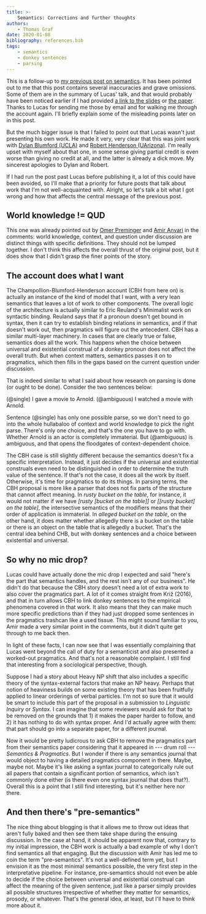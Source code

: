 ```yaml
---
title: >-
    Semantics: Corrections and further thoughts
authors:
    - Thomas Graf
date: 2020-01-08
bibliography: references.bib
tags:
    - semantics
    - donkey sentences
    - parsing
---
```


<!-- START_SUMMARY_BLOCK -->
This is a follow-up to [my previous post on semantics]({filename}2019-12-28_graf_semantics.md).
It has been pointed out to me that this post contains several inaccuracies and grave omissions.
Some of them are in the summary of Lucas' talk, and that would probably have been noticed earlier if I had provided [a link to the slides](http://tr.im/dd74) or [the paper](http://doi.org/dd74).
Thanks to Lucas for sending me those by email and for walking me through the account again.
I'll briefly explain some of the misleading points later on in this post.

But the much bigger issue is that I failed to point out that Lucas wasn't just presenting his own work.
He made it very, very clear that this was joint work with
[Dylan Blumford (UCLA)](https://dylanbumford.com/)
and
[Robert Henderson (UArizona)](https://www.rhenderson.net/).
I'm really upset with myself about that one, in some sense giving partial credit is even worse than giving no credit at all, and the latter is already a dick move.
My sincerest apologies to Dylan and Robert.

If I had run the post past Lucas before publishing it, a lot of this could have been avoided, so I'll make that a priority for future posts that talk about work that I'm not well-acquainted with.
Alright, so let's talk a bit what I got wrong and how that affects the central message of the previous post.
<!-- END_SUMMARY_BLOCK -->


## World knowledge != QUD

This one was already pointed out by [Omer Preminger](https://omer.lingsite.org/) and [Amir Anvari](https://sites.google.com/site/amiraanvari/) in the comments:
world knowledge, context, and question under discussion are distinct things with specific definitions.
They should not be lumped together.
I don't think this affects the overall thrust of the original post, but it does show that I didn't grasp the finer points of the story.


## The account does what I want

The Champollion-Blumford-Henderson account (CBH from here on) is actually an instance of the kind of model that I want, with a very lean semantics that leaves a lot of work to other components.
The overall logic of the architecture is actually similar to Eric Reuland's Minimalist work on syntactic binding.
Reuland says that if a pronoun doesn't get bound in syntax, then it can try to establish binding relations in semantics, and if that doesn't work out, then pragmatics will figure out the antecedent.
CBH has a similar multi-layer machinery.
In cases that are clearly true or false, semantics does all the work.
This happens when the choice between universal and existential construal of a donkey pronoun does not affect the overall truth.
But when context matters, semantics passes it on to pragmatics, which then fills in the gaps based on the current question under discussion.

That is indeed similar to what I said about how research on parsing is done (or ought to be done).
Consider the two sentences below:

(@single) I gave a movie to Arnold.
(@ambiguous) I watched a movie with Arnold.

Sentence (@single) has only one possible parse, so we don't need to go into the whole hullabaloo of context and world knowledge to pick the right parse.
There's only one choice, and that's the one you have to go with.
Whether Arnold is an actor is completely immaterial.
But (@ambiguous) is ambiguous, and that opens the floodgates of context-dependent choice.

The CBH case is still slightly different because the semantics doesn't fix a specific interpretation.
Instead, it just decides if the universal and existential construals even need to be distinguished in order to determine the truth value of the sentence.
If that's not the case, it does all the work by itself.
Otherwise, it's time for pragmatics to do its things.
In parsing terms, the CBH proposal is more like a parser that does not fix parts of the structure that cannot affect meaning.
In *rusty bucket on the table*, for instance, it would not matter if we have *[rusty [bucket on the table]]* or *[[rusty bucket] on the table]*, the intersective semantics of the modifiers means that their order of application is immaterial.
In *alleged bucket on the table*, on the other hand, it does matter whether allegedly there is a bucket on the table or there is an object on the table that is allegedly a bucket.
That's the central idea behind CHB, but with donkey sentences and a choice between existential and universal.


## So why no mic drop?

Lucas could have actually done the mic drop I expected and said "here's the part that semantics handles, and the rest isn't any of our business".
He didn't do that because the CBH story doesn't need a lot of extra work to also cover the pragmatics part.
A lot of it comes straight from Križ (2016), and that in turn allows CBH to link donkey sentences to the empirical phenomena covered in that work.
It also means that they can make much more specific predictions than if they had just dropped some sentences in the pragmatics trashcan like a used tissue.
This might sound familiar to you, Amir made a very similar point in the comments, but it didn't quite get through to me back then.

In light of these facts, I can now see that I was essentially complaining that Lucas went beyond the call of duty for a semanticist and also presented a worked-out pragmatics.
And that's not a reasonable complaint.
I still find that interesting from a sociological perspective, though.

Suppose I had a story about Heavy NP shift that also includes a specific theory of the syntax-external factors that make an NP heavy.
Perhaps that notion of heaviness builds on some existing theory that has been fruitfully applied to linear orderings of verbal particles.
I'm not so sure that it would be smart to include this part of the proposal in a submission to *Linguistic Inquiry* or *Syntax*.
I can imagine that some reviewers would ask for that to be removed on the grounds that 1) it makes the paper harder to follow, and 2) it has nothing to do with syntax proper.
And I'd actually agree with them: that part should go into a separate paper, for a different journal.

Now it would be pretty ludicrous to ask CBH to remove the pragmatics part from their semantics paper considering that it appeared in --- drum roll --- *Semantics & Pragmatics*.
But I wonder if there is any semantics journal that would object to having a detailed pragmatics component in there.
Maybe, maybe not.
Maybe it's like asking a syntax journal to categorically rule out all papers that contain a significant portion of semantics, which isn't commonly done either (is there even one syntax journal that does that?).
Overall this is a point that I still find interesting, but it's neither here nor there.


## And then there's "pre-semantics"

The nice thing about blogging is that it allows me to throw out ideas that aren't fully baked and then see them take shape during the ensuing discussion.
In the case at hand, it should be apparent now that, contrary to my initial impression, the CBH work is actually a bad example of why I don't find semantics all that engaging.
But the discussion with Amir has led me to coin the term "pre-semantics".
It's not a well-defined term yet, but I envision it as the most minimal semantics possible, the very first step in the interpretative pipeline. 
For instance, pre-semantics should not even be able to decide if the choice between universal and existential construal can affect the meaning of the given sentence, just like a parser simply provides all possible structures irrespective of whether they matter for semantics, prosody, or whatever.
That's the general idea, at least, but I'll have to think more about it.

